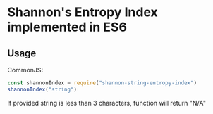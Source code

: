 # Shannon's Entropy Index implemented in ES6

## Usage

CommonJS:
```javascript
const shannonIndex = require("shannon-string-entropy-index")
shannonIndex("string")
```
If provided string is less than 3 characters, function will return "N/A"
